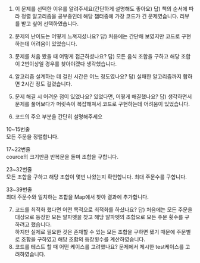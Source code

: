 1. 이 문제를 선택한 이유를 알려주세요(간단하게 설명해도 좋아요)
   답) 책의 순서에 따라 정렬 알고리즘을 공부중인데 해당 챕터중에 가장 코드가 긴 문제였습니다. 리뷰를 받고 싶어 선택하였습니다.

2. 문제의 난이도는 어떻게 느껴지셨나요?
   답) 처음에는 간단해 보였지만 코드로 구현하는데 어려움이 있었습니다.

3. 문제를 처음 봤을 때 어떻게 접근하셨나요?
   답) 모든 음식 조합을 구하고 해당 조합이 2번이상일 경우를 찾아야겠다 생각했습니다.

4. 알고리즘 설계하는 데 걸린 시간은 어느 정도였나요?
   답) 실패한 알고리즘까지 합하면 2시간 정도 걸렸습니다.

5. 문제 해결 시 어려운 점이 있었나요? 있었다면, 어떻게 해결했나요?
   답) 생각하면서 문제를 풀어보다가 머릿속이 복잡해져서 코드로 구현하는데 어려움이 있었습니다.

6. 코드의 주요 부분을 간단히 설명해주세요

10~15번줄\
모든 주문을 정렬합니다. 

17~22번줄\
cource의 크기만큼 반복문을 돌며 조합을 구합니다.

23~32번줄\
모든 조합을 구하고 해당 조합이 몇번 나왔는지 확인합니다. 
최대 주문수를 구합니다.

33~39번줄\
최대 주문수와 일치하는 조합을 Map에서 찾아 결과에 추가합니다. 


7. 코드를 최적화 했다면 어떤 목적으로 최적화를 하셨나요?
   답) 처음에는 모든 주문을 대상으로 등장한 모든 알파벳을 찾고 해당 알파벳의 조합으로 모든 주문 횟수를 구하려고 했습니다.\
하지만 실제로 필요한 것은 존재할 수 있는 모든 조합을 구하면 됐기 때문에 주문별로 조합을 구하였고 해당 조합의 등장횟수를 계산하였습니다.
8. 코드를 테스트 할 때 어떤 케이스를 고려했나요?
문제에서 제시한 test케이스를 고려하였습니다.

